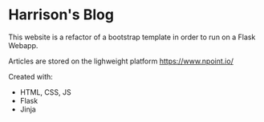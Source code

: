 # Harrison's Blog

This website is a refactor of a bootstrap template in order to run on a Flask Webapp.

Articles are stored on the lighweight platform https://www.npoint.io/

Created with:
- HTML, CSS, JS
- Flask
- Jinja